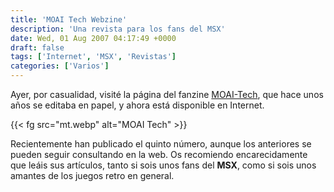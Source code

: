 ```yaml
---
title: 'MOAI Tech Webzine'
description: 'Una revista para los fans del MSX'
date: Wed, 01 Aug 2007 04:17:49 +0000
draft: false
tags: ['Internet', 'MSX', 'Revistas']
categories: ['Varios']
---
```


Ayer, por casualidad, visité la página del fanzine [MOAI-Tech](http://www.moai-tech.es/), que hace unos años se editaba en papel, y ahora está disponible en Internet.

{{< fg src="mt.webp" alt="MOAI Tech" >}}

Recientemente han publicado el quinto número, aunque los anteriores se pueden seguir consultando en la web. Os recomiendo encarecidamente que leáis sus artículos, tanto si sois unos fans del **MSX**, como si sois unos amantes de los juegos retro en general.